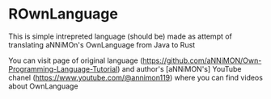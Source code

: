 # ROwnLanguage
This is simple intrepreted language (should be) made as attempt of translating aNNiMOn's OwnLanguage from Java to Rust

You can visit page of original language (https://github.com/aNNiMON/Own-Programming-Language-Tutorial) and author's \[aNNiMON's] YouTube chanel (https://www.youtube.com/@annimon119) where you can find videos about OwnLanguage
